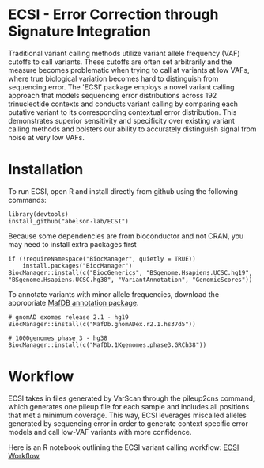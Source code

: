 # ECSI - Error Correction through Signature Integration

Traditional variant calling methods utilize variant allele frequency (VAF) cutoffs to call variants. These cutoffs are often set arbitrarily and the measure becomes problematic when trying to call at variants at low VAFs, where true biological variation becomes hard to distinguish from sequencing error. The 'ECSI' package employs a novel variant calling approach that models sequencing error distributions across 192 trinucleotide  contexts and conducts variant calling by comparing each putative variant to its corresponding contextual error distribution. This demonstrates superior sensitivity and specificity over existing variant calling methods and bolsters our ability to accurately distinguish signal from noise at very low VAFs.



# Installation

To run ECSI, open R and install directly from github using the following commands: 

```
library(devtools)
install_github("abelson-lab/ECSI")
```

Because some dependencies are from bioconductor and not CRAN, you may need to install extra packages first

```
if (!requireNamespace("BiocManager", quietly = TRUE))
    install.packages("BiocManager")
BiocManager::install(c("BiocGenerics", "BSgenome.Hsapiens.UCSC.hg19", "BSgenome.Hsapiens.UCSC.hg38", "VariantAnnotation", "GenomicScores"))
```

To annotate variants with minor allele frequencies, download the appropriate [MafDB annotation package](https://bioconductor.org/packages/3.8/data/annotation/).

```
# gnomAD exomes release 2.1 - hg19 
BiocManager::install(c("MafDb.gnomADex.r2.1.hs37d5"))

# 1000genomes phase 3 - hg38
BiocManager::install(c("MafDb.1Kgenomes.phase3.GRCh38"))
```



# Workflow

ECSI takes in files generated by VarScan through the pileup2cns command, which generates one pileup file for each sample and includes all positions that met a minimum coverage. This way, ECSI leverages miscalled alleles generated by sequencing error in order to generate context specific error models and call low-VAF variants with more confidence. 

Here is an R notebook outlining the ECSI variant calling workflow:
[ECSI Workflow](http://htmlpreview.github.io/?https://github.com/abelson-lab/ECSI/blob/master/vignettes/ECSI_workflow.nb.html)

